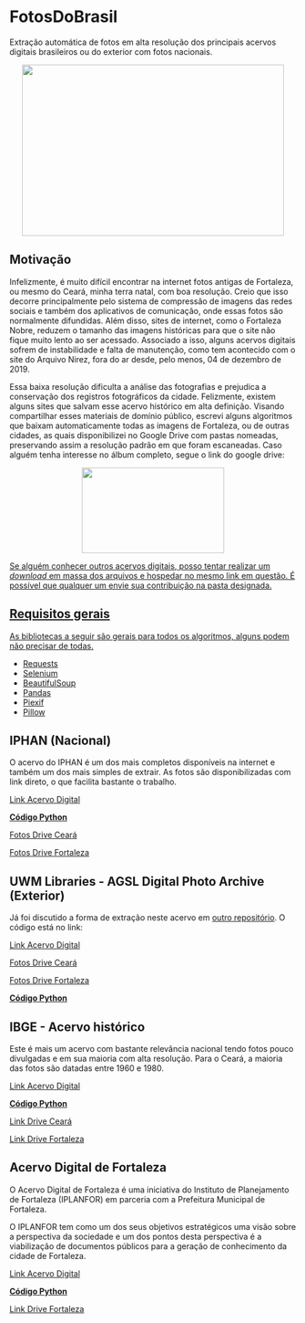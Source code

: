 # FotosDoBrasil
Extração automática de fotos em alta resolução dos principais acervos digitais brasileiros ou do exterior com fotos nacionais.

<p align="center">
  <img width="460" height="300" src="https://user-images.githubusercontent.com/56649205/82761869-f9a19d00-9dd3-11ea-997b-a9e5e456db59.jpg">
</p>

## Motivação
Infelizmente, é muito difícil encontrar na internet fotos antigas de Fortaleza, ou mesmo do Ceará, minha terra natal, com boa resolução. Creio que isso decorre principalmente pelo sistema de compressão de imagens das redes sociais e também dos aplicativos de comunicação, onde essas fotos são normalmente difundidas. Além disso, sites de internet, como o Fortaleza Nobre, reduzem o tamanho das imagens históricas para que o site não fique muito lento ao ser acessado. Associado a isso, alguns acervos digitais sofrem de instabilidade e falta de manutenção, como tem acontecido com o site do Arquivo Nirez, fora do ar desde, pelo menos, 04 de dezembro de 2019. 

Essa baixa resolução dificulta a análise das fotografias e prejudica a conservação dos registros fotográficos da cidade. Felizmente, existem alguns sites que salvam esse acervo histórico em alta definição. Visando compartilhar esses materiais de domínio público, escrevi alguns algoritmos que baixam automaticamente todas as imagens de Fortaleza, ou de outras cidades, as quais disponibilizei no Google Drive com pastas nomeadas, preservando assim a resolução padrão em que foram escaneadas.
Caso alguém tenha interesse no álbum completo, segue o link do google drive:

<p align="center">
  <a href="https://drive.google.com/drive/folders/19QGyUuMzX0ogb8NiY9PXXWb_EmGDMLMT?usp=sharing">
  <img width="250" height="150" src="https://user-images.githubusercontent.com/56649205/82761959-6a48b980-9dd4-11ea-9dae-3840fe5d32c6.png">
</p>

<p align="center">
  <a href="https://drive.google.com/drive/folders/19QGyUuMzX0ogb8NiY9PXXWb_EmGDMLMT?usp=sharing">
</p>

Se alguém conhecer outros acervos digitais, posso tentar realizar um *download* em massa dos arquivos e hospedar no mesmo link em questão. É possível que qualquer um envie sua contribuição na pasta designada.

## Requisitos gerais
As bibliotecas a seguir são gerais para todos os algoritmos, alguns podem não precisar de todas. 
* [Requests](https://requests.readthedocs.io/pt_BR/latest/user/quickstart.html)
* [Selenium](https://selenium-python.readthedocs.io/)
* [BeautifulSoup](https://www.crummy.com/software/BeautifulSoup/bs4/doc/)
* [Pandas](https://pandas.pydata.org/)
* [Piexif](https://pypi.org/project/piexif/)
* [Pillow](https://pypi.org/project/Pillow/)

## IPHAN (Nacional)
O acervo do IPHAN é um dos mais completos disponíveis na internet e também um dos mais simples de extrair. As fotos são disponibilizadas com link direto, o que facilita bastante o trabalho. 

[Link Acervo Digital](http://acervodigital.iphan.gov.br/xmlui/)

[**Código Python**](https://github.com/luiseduardobr1/FotosDoBrasil/blob/master/acervoIPHAN.py)

[Fotos Drive Ceará](https://drive.google.com/drive/u/1/folders/1ETbC7flXAfNRIFugfFQqUQCxwtRXbkQi)

[Fotos Drive Fortaleza](https://drive.google.com/drive/folders/1BJHZp2EkQQOE1AUDCq468zs4N1nThAwr)

## UWM Libraries - AGSL Digital Photo Archive (Exterior)
Já foi discutido a forma de extração neste acervo em [outro repositório](https://github.com/luiseduardobr1/UWMLibrariesPhotoArchive). O código está no link:

[Link Acervo Digital](https://uwm.edu/lib-collections/)

[Fotos Drive Ceará](https://drive.google.com/drive/u/1/folders/1YrQrRxkbFdccUbA7Vhzdo7NqlM6nEhji)

[Fotos Drive Fortaleza](https://drive.google.com/drive/u/1/folders/1CMycH7SLvyW0G-lSpfbVpVIb6JoI2h1M)

[**Código Python**](https://github.com/luiseduardobr1/UWMLibrariesPhotoArchive/blob/master/PhotoWebScraping.py)


## IBGE - Acervo histórico
Este é mais um acervo com bastante relevância nacional tendo fotos pouco divulgadas e em sua maioria com alta resolução. Para o Ceará, a maioria das fotos são datadas entre 1960 e 1980. 

[Link Acervo Digital](https://biblioteca.ibge.gov.br/index.php)

[**Código Python**](https://github.com/luiseduardobr1/FotosDoBrasil/blob/master/ibge_fotos.py)

[Link Drive Ceará](https://drive.google.com/drive/folders/1775dDCDxOboUIWstOLaQ-UAYNyai_jya)

[Link Drive Fortaleza](https://drive.google.com/drive/folders/1nH9Npewtm6xEUsmPp_VZve2lNWcw-jJu)

## Acervo Digital de Fortaleza
O Acervo Digital de Fortaleza é uma iniciativa do Instituto de Planejamento de Fortaleza (IPLANFOR) em parceria com a Prefeitura Municipal de Fortaleza.

O IPLANFOR tem como um dos seus objetivos estratégicos uma visão sobre a perspectiva da sociedade e um dos pontos desta perspectiva é a viabilização de documentos públicos para a geração de conhecimento da cidade de Fortaleza.

[Link Acervo Digital](https://acervo.fortaleza.ce.gov.br/)

[**Código Python**](https://github.com/luiseduardobr1/FotosDoBrasil/blob/master/acervo_fortaleza.py)

[Link Drive Fortaleza](https://drive.google.com/drive/folders/1DR1ZiGo1SvGEzUxmpOwCux-vspbzzsv-)
